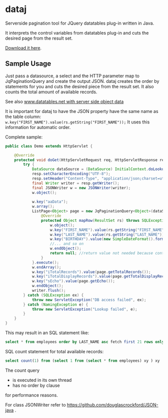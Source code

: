 dataj
=====

Serverside pagination tool for JQuery datatables plug-in written in Java.

It interprets the control variables from datatables plug-in and cuts the desired page from the result set.

[Download it here](https://github.com/rasenderhase/dataj/releases).

Sample Usage
------------

Just pass a datasource, a select and the HTTP parameter map to JqPaginationQuery and create the output JSON. dataj creates the order by statements for you and cuts the desired piece from the result set. It also counts the total amount of available records.

See also [www.datatables.net with server side object data](http://www.datatables.net/release-datatables/examples/server_side/object_data.html)

It is important for dataj to have the JSON property have the same name as the table column:
`w.key("FIRST_NAME").value(rs.getString("FIRST_NAME"));`
It uses this information for automatic order.

Complete sample:

```java
public class Demo extends HttpServlet {

	@Override
	protected void doGet(HttpServletRequest req, HttpServletResponse resp) throws ServletException, IOException {
		try {
			DataSource dataSource = (DataSource) InitialContext.doLookup("java:/comp/env/JDBC");
			resp.setCharacterEncoding("UTF-8");
			resp.setHeader("Content-Type", "application/json;charset=utf-8");
			final Writer writer = resp.getWriter();
			final JSONWriter w = new JSONWriter(writer);
			w.object();
			
			w.key("aaData");
			w.array();
			ListPage<Object> page = new JqPaginationQuery<Object>(dataSource, "select * from employees", req.getParameterMap()) {
				@Override
				protected Object mapRow(ResultSet rs) throws SQLException {
					w.object();
					w.key("FIRST_NAME").value(rs.getString("FIRST_NAME"));
					w.key("LAST_NAME").value(rs.getString("LAST_NAME"));
					w.key("BIRTHDAY").value(new SimpleDateFormat().format(rs.getDate("BIRTHDAY")));
					//... and so on
					w.endObject();
					return null; //return value not needed because content is directly put to JSON output
				}
			}.execute();
			w.endArray();
			w.key("iTotalRecords").value(page.getTotalRecords());
			w.key("iTotalDisplayRecords").value(page.getTotalDisplayRecords());
			w.key("sEcho").value(page.getEcho());
			w.endObject();
			writer.flush();
		} catch (SQLException ex) {
			throw new ServletException("DB access failed", ex);
		} catch (NamingException e) {
			throw new ServletException("Lookup failed", e);
		}
	}
}

```

This may result in an SQL statement like:
```SQL
select * from employees order by LAST_NAME asc fetch first 21 rows only
```

SQL count statement for total available records:
```SQL
select count(1) from (select 1 from (select * from employees) xy ) xy
```
The count query
* is executed in its own thread
* has no order by clause

for performance reasons.

For class JSONWriter refer to https://github.com/douglascrockford/JSON-java .
